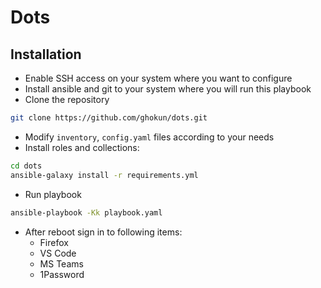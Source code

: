 # Dots

## Installation
- Enable SSH access on your system where you want to configure
- Install ansible and git to your system where you will run this playbook
- Clone the repository
```bash
git clone https://github.com/ghokun/dots.git
```
- Modify `inventory`, `config.yaml` files according to your needs
- Install roles and collections:
```bash
cd dots
ansible-galaxy install -r requirements.yml
```
- Run playbook
```bash
ansible-playbook -Kk playbook.yaml
```

- After reboot sign in to following items:
  - Firefox
  - VS Code
  - MS Teams
  - 1Password